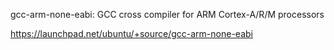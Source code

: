 gcc-arm-none-eabi: GCC cross compiler for ARM Cortex-A/R/M processors

https://launchpad.net/ubuntu/+source/gcc-arm-none-eabi
